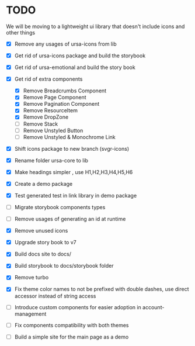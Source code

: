 # TODO

We will be moving to a lightweight ui library that doesn't include icons and other things

- [x] Remove any usages of ursa-icons from lib

- [x] Get rid of ursa-icons package and build the storybook

- [x] Get rid of ursa-emotional and build the story book

- [x] Get rid of extra components
    - [x] Remove Breadcrumbs Component
    - [x] Remove Page Component
    - [x] Remove Pagination Component
    - [x] Remove ResourceItem
    - [x] Remove DropZone
    - [ ] Remove Stack
    - [ ] Remove Unstyled Button
    - [ ] Remove Unstyled & Monochrome Link

- [x] Shift icons package to new branch (svgr-icons)

- [x] Rename folder ursa-core to lib

- [x] Make headings simpler , use H1,H2,H3,H4,H5,H6

- [x] Create a demo package

- [x] Test generated test in link library in demo package

- [ ] Migrate storybook components types

- [ ] Remove usages of generating an id at runtime

- [x] Remove unused icons

- [x] Upgrade story book to v7

- [x] Build docs site to docs/

- [x] Build storybook to docs/storybook folder

- [x] Remove turbo

- [x] Fix theme color names to not be prefixed with double dashes, use direct accessor instead of string access

- [ ] Introduce custom components for easier adoption in account-management

- [ ] Fix components compatibility with both themes

- [ ] Build a simple site for the main page as a demo